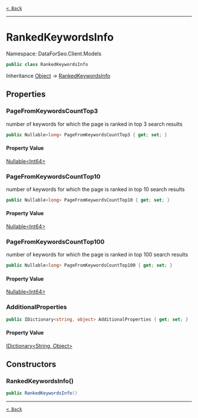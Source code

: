 [`< Back`](./)

---

# RankedKeywordsInfo

Namespace: DataForSeo.Client.Models

```csharp
public class RankedKeywordsInfo
```

Inheritance [Object](https://docs.microsoft.com/en-us/dotnet/api/system.object) → [RankedKeywordsInfo](./dataforseo.client.models.rankedkeywordsinfo)

## Properties

### **PageFromKeywordsCountTop3**

number of keywords for which the page is ranked in top 3 search results

```csharp
public Nullable<long> PageFromKeywordsCountTop3 { get; set; }
```

#### Property Value

[Nullable&lt;Int64&gt;](https://docs.microsoft.com/en-us/dotnet/api/system.nullable-1)<br>

### **PageFromKeywordsCountTop10**

number of keywords for which the page is ranked in top 10 search results

```csharp
public Nullable<long> PageFromKeywordsCountTop10 { get; set; }
```

#### Property Value

[Nullable&lt;Int64&gt;](https://docs.microsoft.com/en-us/dotnet/api/system.nullable-1)<br>

### **PageFromKeywordsCountTop100**

number of keywords for which the page is ranked in top 100 search results

```csharp
public Nullable<long> PageFromKeywordsCountTop100 { get; set; }
```

#### Property Value

[Nullable&lt;Int64&gt;](https://docs.microsoft.com/en-us/dotnet/api/system.nullable-1)<br>

### **AdditionalProperties**

```csharp
public IDictionary<string, object> AdditionalProperties { get; set; }
```

#### Property Value

[IDictionary&lt;String, Object&gt;](https://docs.microsoft.com/en-us/dotnet/api/system.collections.generic.idictionary-2)<br>

## Constructors

### **RankedKeywordsInfo()**

```csharp
public RankedKeywordsInfo()
```

---

[`< Back`](./)
